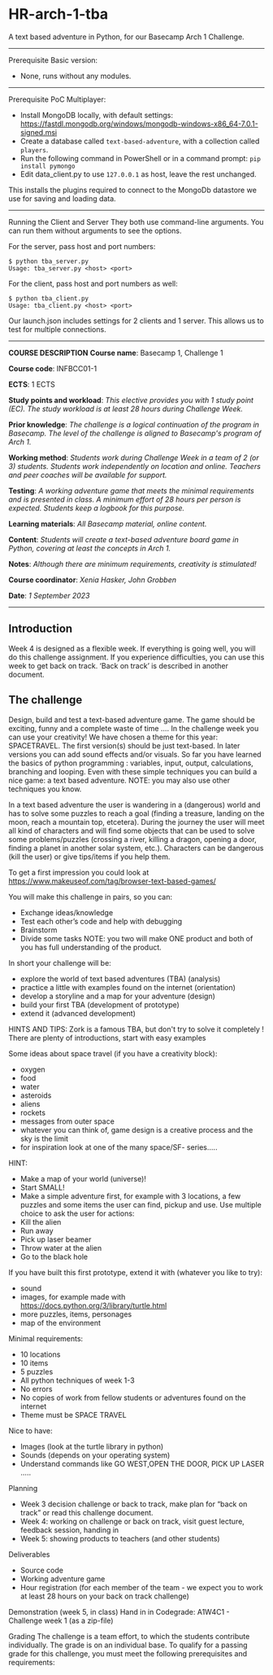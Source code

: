 # HR-arch-1-tba
A text based adventure in Python, for our Basecamp Arch 1 Challenge.

---
Prerequisite Basic version:

- None, runs without any modules.

---

Prerequisite PoC Multiplayer:

- Install MongoDB locally, with default settings: https://fastdl.mongodb.org/windows/mongodb-windows-x86_64-7.0.1-signed.msi
- Create a database called `text-based-adventure`, with a collection called `players`.
- Run the following command in PowerShell or in a command prompt: `pip install pymongo`
- Edit data_client.py to use `127.0.0.1` as host, leave the rest unchanged.

This installs the plugins required to connect to the MongoDb datastore we use for saving and loading data.

---

Running the Client and Server
They both use command-line arguments. You can run them without arguments to see the options.

For the server, pass host and port numbers:
```
$ python tba_server.py
Usage: tba_server.py <host> <port>
```

For the client, pass host and port numbers as well:
```
$ python tba_client.py
Usage: tba_client.py <host> <port>
```

Our launch.json includes settings for 2 clients and 1 server. This allows us to test for multiple connections.

---

**COURSE DESCRIPTION** 
**Course name**: Basecamp 1, Challenge 1 

**Course code**: INFBCC01-1 

**ECTS**: 1 ECTS 

**Study points and workload**: _This elective provides you with 1 study point (EC). The study workload is at least 28 hours during Challenge Week._

**Prior knowledge**: _The challenge is a logical continuation of the program in Basecamp. The level of the challenge is aligned to Basecamp's program of Arch 1._

**Working method**: _Students work during Challenge Week in a team of 2 (or 3) students. Students work independently on location and online. Teachers and peer coaches will be available for support._ 

**Testing**: _A working adventure game that meets the minimal requirements and is presented in class. A minimum effort of 28 hours per person is expected. Students keep a logbook for this purpose._ 

**Learning materials**: _All Basecamp material, online content._ 

**Content**: _Students will create a text-based adventure board game in Python, covering at least the concepts in Arch 1._ 

**Notes**: _Although there are minimum requirements, creativity is stimulated!_ 

**Course coordinator**: _Xenia Hasker, John Grobben_ 

**Date**: _1 September 2023_ 

---

## Introduction 

Week 4 is designed as a flexible week. If everything is going well, you will do this challenge assignment. If you experience difficulties, you can use this week to get back on track. ‘Back on track’ is described in another document. 

## The challenge 
Design, build and test a text-based adventure game. The game should be exciting, funny and a complete waste of time …. 
In the challenge week you can use your creativity! We have chosen a theme for this year: SPACETRAVEL. The first version(s) should be just text-based. In later versions you can add sound effects and/or visuals. 
So far you have learned the basics of python programming : variables, input, output, calculations, branching and looping. Even with these simple techniques you can build a nice game: a text based adventure. 
NOTE: you may also use other techniques you know. 

In a text based adventure the user is wandering in a (dangerous) world and has to solve some puzzles to reach a goal (finding a treasure, landing on the moon, reach a mountain top, etcetera). During the journey the user will meet all kind of characters and will find some objects that can be used to solve some problems/puzzles (crossing a river, killing a dragon, opening a door, finding a planet in another solar system, etc.). Characters can be dangerous  (kill the user) or give tips/items if you help them.  

To get a first impression you could look at https://www.makeuseof.com/tag/browser-text-based-games/  

You will make this challenge in pairs, so you can: 
- Exchange ideas/knowledge 
- Test each other’s code and help with debugging 
- Brainstorm 
- Divide some tasks 
NOTE: you two will make ONE product and both of you has full understanding of the product. 

In short your challenge will be: 
- explore the world of text based adventures (TBA) (analysis) 
- practice a little with examples found on the internet (orientation) 
- develop a storyline and a map for your adventure (design) 
- build your first TBA (development of prototype) 
- extend it (advanced development)  

HINTS AND TIPS: 
Zork is a famous TBA, but don't try to solve it completely !  
There are plenty of introductions, start with easy examples 

Some ideas about space travel (if you have a creativity block): 
- oxygen 
- food 
- water 
- asteroids 
- aliens 
- rockets 
- messages from outer space 
- whatever you can think of, game design is a creative process and the sky is the limit 
- for inspiration look at one of the many space/SF- series….. 

HINT: 
- Make a map of your world (universe)! 
- Start SMALL! 
- Make a simple adventure first, for example with 3 locations, a few puzzles and some items the user can find, pickup and use. Use multiple choice to ask the user for actions: 
- Kill the alien 
- Run away 
- Pick up laser beamer 
- Throw water at the alien 
- Go to the black hole 

If you have built this first prototype, extend it with (whatever you like to try): 
- sound 
- images, for example made with https://docs.python.org/3/library/turtle.html 
- more puzzles, items, personages 
- map of the environment 

Minimal requirements: 
- 10 locations 
- 10 items 
- 5 puzzles 
- All python techniques of week 1-3 
- No errors 
- No copies of work from fellow students or adventures found on the internet 
- Theme must be SPACE TRAVEL 

Nice to have: 
- Images (look at the turtle library in python) 
- Sounds (depends on your operating system) 
- Understand commands like GO WEST,OPEN THE DOOR, PICK UP LASER ….. 

Planning 
- Week 3 decision challenge or back to track, make plan for “back on track” or read this challenge document.  
- Week 4: working on challenge or back on track, visit guest lecture, feedback session, handing in 
- Week 5: showing products to teachers (and other students) 

Deliverables 
- Source code 
- Working adventure game 
- Hour registration (for each member of the team - we expect you to work at least 28 hours on your back on track challenge) 

Demonstration (week 5, in class) 
Hand in in Codegrade: A1W4C1 - Challenge week 1 (as a zip-file) 

Grading 
The challenge is a team effort, to which the students contribute individually. The grade is on an individual base. To qualify for a passing grade for this challenge, you must meet the following prerequisites and requirements: 
